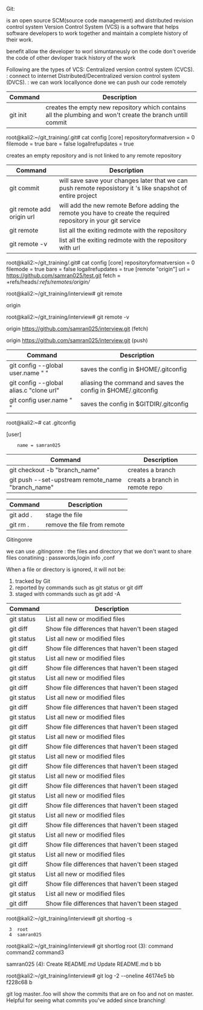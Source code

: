 Git:

is an open source SCM(source code management) and distributed revision control system
Version Control System (VCS) is a software that helps software developers to work together and maintain a complete history of their work.

benefit
allow the developer to worl simuntaneusly on the code
don't overide the code of other devloper
track history of the work

Following are the types of VCS:
Centralized version control system (CVCS). : connect to internet
Distributed/Decentralized version control system (DVCS). : we can work locallyonce done we can push our code remotely


| Command | Description |
| --- | --- |
| git init | creates the empty new repository which contains all the plumbing and won't create the branch untill commit |


root@kali2:~/git_training/.git# cat config
[core]
        repositoryformatversion = 0
        filemode = true
        bare = false
        logallrefupdates = true

creates an empty repository and is not linked to any remote repository

| Command | Description |
| --- | --- |
| git commit | will save save your changes later that we can push remote reposistory it 's like snapshot of entire project |
| git remote add origin url | will add the new  remote  Before adding the remote you have to create the required repository in your git service |
| git remote  | list all the exiting redmote with the repository |
| git remote -v  | list all the exiting redmote with the repository with url |


root@kali2:~/git_training/.git# cat config
[core]
        repositoryformatversion = 0
        filemode = true
        bare = false
        logallrefupdates = true
[remote "origin"]
        url = https://github.com/samran025/test.git
        fetch = +refs/heads/*:refs/remotes/origin/*

root@kali2:~/git_training/interview# git remote

origin

root@kali2:~/git_training/interview# git remote -v

origin  https://github.com/samran025/interview.git (fetch)

origin  https://github.com/samran025/interview.git (push)


| Command | Description |
| --- | --- |
| git config --global user.name "  " | saves the config in $HOME/.gitconfig |
| git config --global alias.c "clone url" | aliasing the command and saves the config in $HOME/.gitconfig |
| git config  user.name "  " | saves the config in $GITDIR/.gitconfig |


root@kali2:~# cat .gitconfig

[user]

        name = samran025


| Command | Description |
| --- | --- |
| git checkout -b "branch_name" | creates a branch |
| git push --set-upstream remote_name "branch_name" | creats a branch in remote repo |



| Command | Description |
| --- | --- |
| git add . | stage the file |
| git rm . | remove the file from remote |


Gitingonre

we can use .gitingonre : the files and directory that we don't want to share
files conatining : passwords,login info ,conf

When a file or directory is ignored, it will not be:
1. tracked by Git
2. reported by commands such as git status or git diff
3. staged with commands such as git add -A



| Command | Description |
| --- | --- |
| git status | List all new or modified files |
| git diff | Show file differences that haven't been staged |
| git status | List all new or modified files |
| git diff | Show file differences that haven't been staged |
| git status | List all new or modified files |
| git diff | Show file differences that haven't been staged |
| git status | List all new or modified files |
| git diff | Show file differences that haven't been staged |
| git status | List all new or modified files |
| git diff | Show file differences that haven't been staged |
| git status | List all new or modified files |
| git diff | Show file differences that haven't been staged |
| git status | List all new or modified files |
| git diff | Show file differences that haven't been staged |
| git status | List all new or modified files |
| git diff | Show file differences that haven't been staged |
| git status | List all new or modified files |
| git diff | Show file differences that haven't been staged |
| git status | List all new or modified files |
| git diff | Show file differences that haven't been staged |
| git status | List all new or modified files |
| git diff | Show file differences that haven't been staged |
| git status | List all new or modified files |
| git diff | Show file differences that haven't been staged |
| git status | List all new or modified files |
| git diff | Show file differences that haven't been staged |
| git status | List all new or modified files |
| git diff | Show file differences that haven't been staged |
| git status | List all new or modified files |
| git diff | Show file differences that haven't been staged |

root@kali2:~/git_training/interview# git shortlog -s

     3  root
     4  samran025


root@kali2:~/git_training/interview# git shortlog
root (3):
      command
      command2
      command3

samran025 (4):
      Create README.md
      Update README.md
      b
      bb
      

root@kali2:~/git_training/interview# git log -2 --oneline
46174e5 bb
f228c68 b



git log master..foo will show the commits that are on foo and not on master. Helpful for seeing what commits
you've added since branching!
